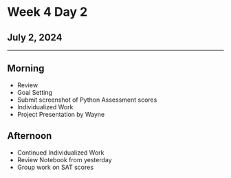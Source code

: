 # Week 4 Day 2
## July 2, 2024

---

## Morning

- Review
- Goal Setting
- Submit screenshot of Python Assessment scores
- Individualized Work
- Project Presentation by Wayne

## Afternoon

- Continued Individualized Work
- Review Notebook from yesterday
- Group work on SAT scores